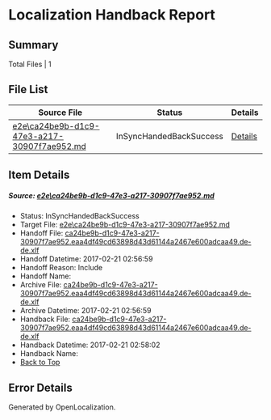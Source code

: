 # <a name='report-top'></a> Localization Handback Report

## Summary
 Total Files | 1

## File List
 Source File | Status | Details 
 ----------- | ------ | ------- 
 [e2e\ca24be9b-d1c9-47e3-a217-30907f7ae952.md](https://github.com/OpenLocalizationTestOrg/ol-test4/blob/d9d640a5ba754bd0e9f78147eb742983e0f7b10a/e2e/ca24be9b-d1c9-47e3-a217-30907f7ae952.md) | InSyncHandedBackSuccess | [Details](#0abaf24d43367532cf92e6b2ba5297d06825eea47)

## Item Details
##### <a name='0abaf24d43367532cf92e6b2ba5297d06825eea47'></a> Source: [e2e\ca24be9b-d1c9-47e3-a217-30907f7ae952.md](https://github.com/OpenLocalizationTestOrg/ol-test4/blob/d9d640a5ba754bd0e9f78147eb742983e0f7b10a/e2e/ca24be9b-d1c9-47e3-a217-30907f7ae952.md)
* Status: InSyncHandedBackSuccess
* Target File: [e2e\ca24be9b-d1c9-47e3-a217-30907f7ae952.md](https://github.com/OpenLocalizationTestOrg/ol-test4-dede/blob/49363f90773746ae9dff51d9ade6af1e78adc25c/e2e/ca24be9b-d1c9-47e3-a217-30907f7ae952.md)
* Handoff File: [ca24be9b-d1c9-47e3-a217-30907f7ae952.eaa4df49cd63898d43d61144a2467e600adcaa49.de-de.xlf](https://github.com/OpenLocalizationTestOrg/ol-test4-handoff/blob/b702afd30b7da8c5dba36c3f15bdedb9bff5efe6/ol-handoff/OpenLocalizationTestOrg/ol-test4-dede/xinjiang/ht/ca24be9b-d1c9-47e3-a217-30907f7ae952.eaa4df49cd63898d43d61144a2467e600adcaa49.de-de.xlf)
* Handoff Datetime: 2017-02-21 02:56:59
* Handoff Reason: Include
* Handoff Name: 
* Archive File: [ca24be9b-d1c9-47e3-a217-30907f7ae952.eaa4df49cd63898d43d61144a2467e600adcaa49.de-de.xlf](https://github.com/OpenLocalizationTestOrg/ol-test4-handoff/blob/cae06b62474a9bc542505a682fb2c715df729429/ol-archive/OpenLocalizationTestOrg/ol-test4-dede/xinjiang/ht/ca24be9b-d1c9-47e3-a217-30907f7ae952.eaa4df49cd63898d43d61144a2467e600adcaa49.de-de.xlf)
* Archive Datetime: 2017-02-21 02:56:59
* Handback File: [ca24be9b-d1c9-47e3-a217-30907f7ae952.eaa4df49cd63898d43d61144a2467e600adcaa49.de-de.xlf](https://github.com/OpenLocalizationTestOrg/ol-test4-handback/blob/fcd1ca4d87f9e678eaf39f15776e98a7aad9d6e5/ol-handback/OpenLocalizationTestOrg/ol-test4-dede/xinjiang/ht/ca24be9b-d1c9-47e3-a217-30907f7ae952.eaa4df49cd63898d43d61144a2467e600adcaa49.de-de.xlf)
* Handback Datetime: 2017-02-21 02:58:02
* Handback Name: 
* [Back to Top](#report-top)


## Error Details

Generated by OpenLocalization.
